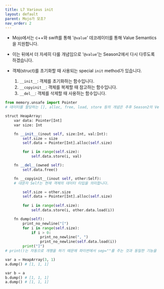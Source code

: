 ```yaml
---
title: L7 Various init
layout: default
parent: Mojo가 모조?
nav_order: 2
---
```



* Mojo에서는 c++와 swift를 통해 '`@value`' 데코레이터를 통해 Value Semantics을 지원합니다.
* 이는 뒤에서 더 자세히 다룰 개념임으로 '`@value`'는 Season2에서 다시 다루도록 하겠습니다.

* 객체(struct)를 초기화할 때 사용되는 special `init` method가 있습니다.
	1. `__init__`: 객체를 초기화하는 함수입니다.
	2. `__copyinit__`: 객체를 복제할 때 참고하는 함수입니다.
	3. `__del__`: 객체를 삭제할 때 사용하는 함수입니다.


```python
from memory.unsafe import Pointer
# 데이터를 할당하는 [], alloc, free, load, store 등의 개념은 추후 Season2의 Vector, Pointer에서 다루도록 하겠습니다.

struct HeapArray:
	var data: Pointer[Int]
	var size: Int

	fn __init__(inout self, size:Int, val:Int):
		self.size = size
		self.data = Pointer[Int].alloc(self.size)

		for i in range(self.size):		
			self.data.store(i, val)

	fn __del__(owned self):
		self.data.free()

	fn __copyinit__(inout self, other:Self): 
	# 대문자 Self는 현재 객체의 데이터 타입을 의미합니다.

		self.size = other.size
		self.data = Pointer[Int].alloc(self.size)
		
		for i in range(self.size):
			self.data.store(i, other.data.load(i))

	fn dump(self):
		print_no_newline("[") 
		for i in range(self.size):
			if i > 0:
				print_no_newline(", ")
				print_no_newline(self.data.load(i))
		print("]")
# print()는 자동으로 개행을 하기 때문에 파이썬에서 sep=""를 주는 것과 동일한 기능을 하는 print_no_newline()을 제공합니다.
```

```python
var a = HeapArray(3, 1)
a.dump() # [1, 1, 1]

var b = a
b.dump() # [1, 1, 1]
a.dump() # [1, 1, 1]
```